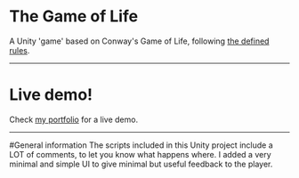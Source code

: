 
# The Game of Life

A Unity 'game' based on Conway's Game of Life, following [the defined rules](https://en.wikipedia.org/wiki/Conway%27s_Game_of_Life). 

----------
# Live demo!
Check [my portfolio](http://jarisenhorst.com/?p=pentry&id=31) for a live demo.

----------
#General information
The scripts included in this Unity project include a LOT of comments, to let you know what happens where. I added a very minimal and simple UI to give minimal but useful feedback to the player. 

